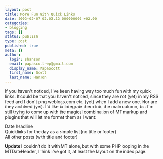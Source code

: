 ```yaml
---
layout: post
title: More Fun With Quick Links
date: 2003-05-07 05:05:23.000000000 +02:00
categories:
- blogging
tags: []
status: publish
type: post
published: true
meta: {}
author:
  login: shanson
  email: papascott-wp@gmail.com
  display_name: PapaScott
  first_name: Scott
  last_name: Hanson
---
```

<p>If you haven't noticed, I've been having way too much fun with my quick links. It could be that you haven't noticed, since they are not (yet) in my RSS feed and I don't ping weblogs.com etc. (yet) when I add a new one. Nor are they archived (yet). I'd like to integrate them into the main column, but I'm still trying to come up with the magical combination of MT markup and plugins that will let me format them as I want:</p>
<p>Date headline<br />
Quicklinks for the day as a simple list (no title or footer)<br />
All other posts (with title and footer)</p>
<p><b>Update</b> I couldn't do it with MT alone, but with some PHP looping in the MTDateHeader, I think I've got it, at least the layout on the index page.</p>
